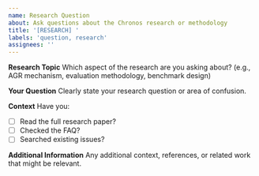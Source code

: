 ```yaml
---
name: Research Question
about: Ask questions about the Chronos research or methodology
title: '[RESEARCH] '
labels: 'question, research'
assignees: ''
---
```


**Research Topic**
Which aspect of the research are you asking about? (e.g., AGR mechanism, evaluation methodology, benchmark design)

**Your Question**
Clearly state your research question or area of confusion.

**Context**
Have you:
- [ ] Read the full research paper?
- [ ] Checked the FAQ?
- [ ] Searched existing issues?

**Additional Information**
Any additional context, references, or related work that might be relevant.